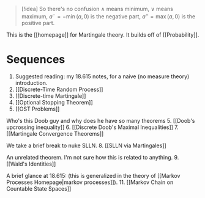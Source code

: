 > [!idea] So there's no confusion
> $\land$ means minimum, $\lor$ means maximum, $a^- = -\min(a,0)$ is the negative part, $a^+ = \max(a,0)$ is the positive part.

This is the [[homepage]] for Martingale theory. It builds off of [[Probability]].

# Sequences

1. Suggested reading: my 18.615 notes, for a naive (no measure theory) introduction.
2. [[Discrete-Time Random Process]]
3. [[Discrete-time Martingale]]
4. [[Optional Stopping Theorem]]
5. [[OST Problems]]

Who's this Doob guy and why does he have so many theorems
5. [[Doob's upcrossing inequality]]
6. [[Discrete Doob's Maximal Inequalities]]
7. [[Martingale Convergence Theorems]]

We take a brief break to nuke SLLN.
8. [[SLLN via Martingales]]

An unrelated theorem. I'm not sure how this is related to anything.
9. [[Wald's Identities]]

A brief glance at 18.615: (this is generalized in the theory of [[Markov Processes Homepage|markov processes]]).
11. [[Markov Chain on Countable State Spaces]]